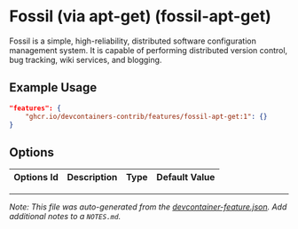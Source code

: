
# Fossil (via apt-get) (fossil-apt-get)

Fossil is a simple, high-reliability, distributed software configuration management system. It is capable of performing distributed version control, bug tracking, wiki services, and blogging.

## Example Usage

```json
"features": {
    "ghcr.io/devcontainers-contrib/features/fossil-apt-get:1": {}
}
```

## Options

| Options Id | Description | Type | Default Value |
|-----|-----|-----|-----|




---

_Note: This file was auto-generated from the [devcontainer-feature.json](https://github.com/devcontainers-contrib/features/blob/main/src/fossil-apt-get/devcontainer-feature.json).  Add additional notes to a `NOTES.md`._
